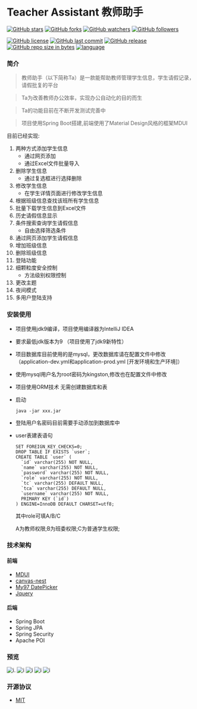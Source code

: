 # Teacher Assistant 教师助手
[![GitHub stars](https://img.shields.io/github/stars/itning/Ta.svg?style=social&label=Stars)]()
[![GitHub forks](https://img.shields.io/github/forks/itning/Ta.svg?style=social&label=Fork)]()
[![GitHub watchers](https://img.shields.io/github/watchers/itning/Ta.svg?style=social&label=Watch)]()
[![GitHub followers](https://img.shields.io/github/followers/itning.svg?style=social&label=Follow)]()

[![GitHub license](https://img.shields.io/github/license/itning/Ta.svg)](https://github.com/itning/Ta/blob/master/LICENSE)
[![GitHub last commit](https://img.shields.io/github/last-commit/itning/Ta.svg)]()
[![GitHub release](https://img.shields.io/github/release/itning/Ta.svg)]()
[![GitHub repo size in bytes](https://img.shields.io/github/repo-size/itning/Ta.svg)]()
[![language](https://img.shields.io/badge/language-JAVA-orange.svg)]()


### 简介
> 教师助手（以下简称Ta）是一款能帮助教师管理学生信息，学生请假记录，请假批复的平台

> Ta为改善教师办公效率，实现办公自动化的目的而生

> Ta的功能目前在不断开发测试完善中

> 项目使用Spring Boot搭建,前端使用了Material Design风格的框架MDUI

目前已经实现:

1. 两种方式添加学生信息
     - 通过网页添加
     - 通过Excel文件批量导入
2. 删除学生信息
     - 通过复选框进行选择删除
3. 修改学生信息
     - 在学生详情页面进行修改学生信息
4. 根据班级信息查找该班所有学生信息
5. 批量下载学生信息到Excel文件
6. 历史请假信息显示
7. 条件搜索查询学生请假信息
     - 自由选择筛选条件
8. 通过网页添加学生请假信息
9. 增加班级信息
10. 删除班级信息
11. 登陆功能
12. 细颗粒度安全控制
    - 方法级别权限控制
13. 更改主题
14. 夜间模式
15. 多用户登陆支持

### 安装使用
- 项目使用jdk9编译，项目使用编译器为IntelliJ IDEA
- 要求最低jdk版本为9 （项目使用了jdk9新特性）
- 项目数据库目前使用的是mysql，更改数据库请在配置文件中修改（application-dev.yml和application-prod.yml [开发环境和生产环境]）
- 使用mysql用户名为root密码为kingston,修改也在配置文件中修改
- 项目使用ORM技术 无需创建数据库和表
- 启动
    ```
    java -jar xxx.jar
    ```
- 登陆用户名密码目前需要手动添加到数据库中
- user表建表语句
    ```
    SET FOREIGN_KEY_CHECKS=0;
    DROP TABLE IF EXISTS `user`;
    CREATE TABLE `user` (
      `id` varchar(255) NOT NULL,
      `name` varchar(255) NOT NULL,
      `password` varchar(255) NOT NULL,
      `role` varchar(255) NOT NULL,
      `tc` varchar(255) DEFAULT NULL,
      `tca` varchar(255) DEFAULT NULL,
      `username` varchar(255) NOT NULL,
      PRIMARY KEY (`id`)
    ) ENGINE=InnoDB DEFAULT CHARSET=utf8;
    ```
    其中role可填A/B/C 
    
    A为教师权限;B为班委权限;C为普通学生权限;
### 技术架构
#### 前端
- [MDUI](https://www.mdui.org/)
- [canvas-nest](https://github.com/hustcc/canvas-nest.js)
- [My97 DatePicker](http://www.my97.net/index.asp)
- [Jquery](https://jquery.org/)
#### 后端
- Spring Boot
- Spring JPA
- Spring Security
- Apache POI
### 预览

![i](https://github.com/itning/Ta/tree/master/pic/login.png).
![i](https://github.com/itning/Ta/tree/master/pic/show1.png)
![i](https://github.com/itning/Ta/tree/master/pic/show2.png)
![i](https://github.com/itning/Ta/tree/master/pic/show3.png)
![i](https://github.com/itning/Ta/tree/master/pic/show4.png)

### 开源协议
- [MIT](https://github.com/itning/Ta/blob/master/LICENSE)